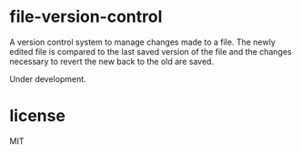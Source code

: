 # file-version-control

A version control system to manage changes made to a file. The newly edited file is compared to the
last saved version of the file and the changes necessary to revert the new back to the old are
saved.

Under development.

# license

MIT
